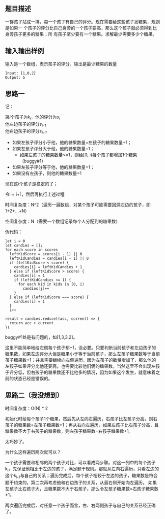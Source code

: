 ## 题目描述
一群孩子站成一排，每一个孩子有自己的评分。现在需要给这些孩子发糖果，规则是如果一
个孩子的评分比自己身旁的一个孩子要高，那么这个孩子就必须得到比身旁孩子更多的糖果；所
有孩子至少要有一个糖果。求解最少需要多少个糖果。

## 输入输出样例
输入是一个数组，表示孩子的评分。输出是最少糖果的数量

```
Input: [1,0,2]
Output: 5
```

## 思路一

记：

第*i*个孩子为*k<sub>i</sub>*，他的评分为*s<sub>i</sub>*  
他左边孩子的评分*s<sub>i-1</sub>*  
他右边孩子的评分*s<sub>i+1</sub>*  

- 如果左孩子评分小于他，他的糖果数量=左孩子的糖果数量+1；
- 如果左孩子评分大于他，他的糖果数量=1；
  - 如果左孩子的糖果数量<=1，则给[0, i)每个孩子都增加1个糖果（buggy#1）
- 如果左孩子评分等于他，他的糖果数量=1； 
- 如果没有左孩子，则他的糖果数量=1

现在这i个孩子是稳定的了；

令i = i+1，然后再执行上述过程

时间复杂度：N^2（遍历一遍数组，对某个孩子可能需要回溯左边的孩子，即1+2+...+N）

空间复杂度：N（需要一个数组记录每个人分配到的糖果数）

伪代码：
```
let i = 0
let candies = [];
for each score in scores
  leftKidScore = scores[i - 1] || 0
  leftKidCandies = candies[i - 1] || 0
  if (leftKidScore < score) {
    candies[i] = leftKidCandies + 1
  } else if (leftKidScore > score) {
    candies[i] = 1
    if (leftKidCandies <= 1) {
      for each kid in kids in [0, i)
        candies[j]++
    }
  } else if (leftKidScore === score) {
    candies[i] = 1
  }
  i++

result = candies.reduce((acc, current) => {
  return acc + current
})
```

buggy#1处是有问题的，如[1,3,3,2]。

这里不能简单地给左侧每个孩子都+1，没必要。只要判断当前孩子和左边孩子的糖果数，如果左边评分大但是糖果小于等于当前孩子，那么左孩子糖果数等于当前孩子糖果数+1；并且需要继续向左侧遍历，因为左孩子的数量增加了，那么他的左孩子如果评分比他还要高，也需要比较他们俩的糖果数。当然这里不会出现左孩子评分低，但右孩子的糖果数还不比他多的情况，因为如果这个发生，就意味着之前的状态已经是错误的。

## 思路二（我没想到）

时间复杂度：O(N) * 2

初始化时给每个孩子1个糖果，然后先从左向右遍历，右孩子比左孩子分高，则右孩子的糖果数=左孩子糖果数+1；再从右向左遍历，如果左孩子比右孩子分高，且糖果数不大于右孩子的糖果数，则左孩子糖果数=右孩子糖果数+1。

太巧妙了。

为什么这样遍历两次就可以？

一个孩子需要和相邻的两个孩子对比，可以看成两步骤。对这一列中的每个孩子k<sub>i</sub>，先保证他相比于左边的孩子，满足题干规则。那就从左向右遍历，只看左边的这个k<sub>i-1</sub>与自己的关系；遍历完成后，每个孩子相较于左边的孩子，糖果数是符合题干约束的。第二次再考虑他和右边孩子的关系，从最右侧开始向左遍历， 如果左孩子比右孩子大，且糖果数不大于右孩子，那么令左孩子糖果数=右孩子糖果数+1。

两次遍历完成后，对任意一个孩子而言，左、右两侧孩子与自己的关系已经正确了。
